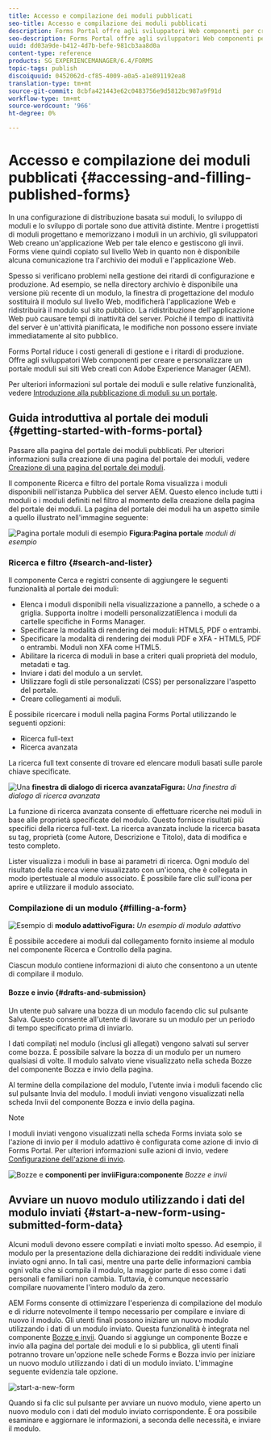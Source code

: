 ```yaml
---
title: Accesso e compilazione dei moduli pubblicati
seo-title: Accesso e compilazione dei moduli pubblicati
description: Forms Portal offre agli sviluppatori Web componenti per creare e personalizzare un portale moduli sui siti Web creati con Adobe Experience Manager (AEM).
seo-description: Forms Portal offre agli sviluppatori Web componenti per creare e personalizzare un portale moduli sui siti Web creati con Adobe Experience Manager (AEM).
uuid: dd03a9de-b412-4d7b-befe-981cb3aa8d0a
content-type: reference
products: SG_EXPERIENCEMANAGER/6.4/FORMS
topic-tags: publish
discoiquuid: 0452062d-cf85-4009-a0a5-a1e891192ea8
translation-type: tm+mt
source-git-commit: 8cbfa421443e62c0483756e9d5812bc987a9f91d
workflow-type: tm+mt
source-wordcount: '966'
ht-degree: 0%

---
```



# Accesso e compilazione dei moduli pubblicati {#accessing-and-filling-published-forms}

In una configurazione di distribuzione basata sui moduli, lo sviluppo di moduli e lo sviluppo di portale sono due attività distinte. Mentre i progettisti di moduli progettano e memorizzano i moduli in un archivio, gli sviluppatori Web creano un&#39;applicazione Web per tale elenco e gestiscono gli invii. Forms viene quindi copiato sul livello Web in quanto non è disponibile alcuna comunicazione tra l&#39;archivio dei moduli e l&#39;applicazione Web.

Spesso si verificano problemi nella gestione dei ritardi di configurazione e produzione. Ad esempio, se nella directory archivio è disponibile una versione più recente di un modulo, la finestra di progettazione del modulo sostituirà il modulo sul livello Web, modificherà l&#39;applicazione Web e ridistribuirà il modulo sul sito pubblico. La ridistribuzione dell&#39;applicazione Web può causare tempi di inattività del server. Poiché il tempo di inattività del server è un&#39;attività pianificata, le modifiche non possono essere inviate immediatamente al sito pubblico.

Forms Portal riduce i costi generali di gestione e i ritardi di produzione. Offre agli sviluppatori Web componenti per creare e personalizzare un portale moduli sui siti Web creati con Adobe Experience Manager (AEM).

Per ulteriori informazioni sul portale dei moduli e sulle relative funzionalità, vedere [Introduzione alla pubblicazione di moduli su un portale](/help/forms/using/introduction-publishing-forms.md).

## Guida introduttiva al portale dei moduli {#getting-started-with-forms-portal}

Passare alla pagina del portale dei moduli pubblicati. Per ulteriori informazioni sulla creazione di una pagina del portale dei moduli, vedere [Creazione di una pagina del portale dei moduli](/help/forms/using/creating-form-portal-page.md).

Il componente Ricerca e filtro del portale Roma visualizza i moduli disponibili nell&#39;istanza Pubblica del server AEM. Questo elenco include tutti i moduli o i moduli definiti nel filtro al momento della creazione della pagina del portale dei moduli. La pagina del portale dei moduli ha un aspetto simile a quello illustrato nell&#39;immagine seguente:

![Pagina portale moduli di esempio  ](assets/forms-portal-page.png)
**Figura:Pagina portale** *moduli di esempio*

### Ricerca e filtro {#search-and-lister}

Il componente Cerca e registri consente di aggiungere le seguenti funzionalità al portale dei moduli:

* Elenca i moduli disponibili nella visualizzazione a pannello, a schede o a griglia. Supporta inoltre i modelli personalizzatiElenca i moduli da cartelle specifiche in Forms Manager.
* Specificare la modalità di rendering dei moduli: HTML5, PDF o entrambi.
* Specificare la modalità di rendering dei moduli PDF e XFA - HTML5, PDF o entrambi. Moduli non XFA come HTML5.
* Abilitare la ricerca di moduli in base a criteri quali proprietà del modulo, metadati e tag.
* Inviare i dati del modulo a un servlet.
* Utilizzare fogli di stile personalizzati (CSS) per personalizzare l&#39;aspetto del portale.
* Creare collegamenti ai moduli.

È possibile ricercare i moduli nella pagina Forms Portal utilizzando le seguenti opzioni:

* Ricerca full-text
* Ricerca avanzata

La ricerca full text consente di trovare ed elencare moduli basati sulle parole chiave specificate.

![Una ](assets/search-panel.png)
**finestra di dialogo di ricerca avanzataFigura:** *Una finestra di dialogo di ricerca avanzata*

La funzione di ricerca avanzata consente di effettuare ricerche nei moduli in base alle proprietà specificate del modulo. Questo fornisce risultati più specifici della ricerca full-text. La ricerca avanzata include la ricerca basata su tag, proprietà (come Autore, Descrizione e Titolo), data di modifica e testo completo.

Lister visualizza i moduli in base ai parametri di ricerca. Ogni modulo del risultato della ricerca viene visualizzato con un&#39;icona, che è collegata in modo ipertestuale al modulo associato. È possibile fare clic sull&#39;icona per aprire e utilizzare il modulo associato.

### Compilazione di un modulo {#filling-a-form}

![Esempio di ](assets/filling_a_form.png)
**modulo adattivoFigura:** *Un esempio di modulo adattivo*

È possibile accedere ai moduli dal collegamento fornito insieme al modulo nel componente Ricerca e Controllo della pagina.

Ciascun modulo contiene informazioni di aiuto che consentono a un utente di compilare il modulo.

#### Bozze e invio {#drafts-and-submission}

Un utente può salvare una bozza di un modulo facendo clic sul pulsante Salva. Questo consente all&#39;utente di lavorare su un modulo per un periodo di tempo specificato prima di inviarlo.

I dati compilati nel modulo (inclusi gli allegati) vengono salvati sul server come bozza. È possibile salvare la bozza di un modulo per un numero qualsiasi di volte. Il modulo salvato viene visualizzato nella scheda Bozze del componente Bozza e invio della pagina.

Al termine della compilazione del modulo, l&#39;utente invia i moduli facendo clic sul pulsante Invia del modulo. I moduli inviati vengono visualizzati nella scheda Invii del componente Bozza e invio della pagina.

>[!NOTE]
>
>I moduli inviati vengono visualizzati nella scheda Forms inviata solo se l&#39;azione di invio per il modulo adattivo è configurata come azione di invio di Forms Portal. Per ulteriori informazioni sulle azioni di invio, vedere [Configurazione dell&#39;azione di invio](/help/forms/using/configuring-submit-actions.md).

![Bozze e ](assets/draft-submission.png)
**componenti per inviiFigura:componente** *Bozze e invii*

## Avviare un nuovo modulo utilizzando i dati del modulo inviati {#start-a-new-form-using-submitted-form-data}

Alcuni moduli devono essere compilati e inviati molto spesso. Ad esempio, il modulo per la presentazione della dichiarazione dei redditi individuale viene inviato ogni anno. In tali casi, mentre una parte delle informazioni cambia ogni volta che si compila il modulo, la maggior parte di esso come i dati personali e familiari non cambia. Tuttavia, è comunque necessario compilare nuovamente l&#39;intero modulo da zero.

 AEM Forms consente di ottimizzare l&#39;esperienza di compilazione del modulo e di ridurre notevolmente il tempo necessario per compilare e inviare di nuovo il modulo. Gli utenti finali possono iniziare un nuovo modulo utilizzando i dati di un modulo inviato. Questa funzionalità è integrata nel componente [Bozze e invii](/help/forms/using/draft-submission-component.md). Quando si aggiunge un componente Bozze e invio alla pagina del portale dei moduli e lo si pubblica, gli utenti finali potranno trovare un&#39;opzione nelle schede Forms e Bozza invio per iniziare un nuovo modulo utilizzando i dati di un modulo inviato. L&#39;immagine seguente evidenzia tale opzione.

![start-a-new-form](assets/start-a-new-form.png)

Quando si fa clic sul pulsante per avviare un nuovo modulo, viene aperto un nuovo modulo con i dati del modulo inviato corrispondente. È ora possibile esaminare e aggiornare le informazioni, a seconda delle necessità, e inviare il modulo.
